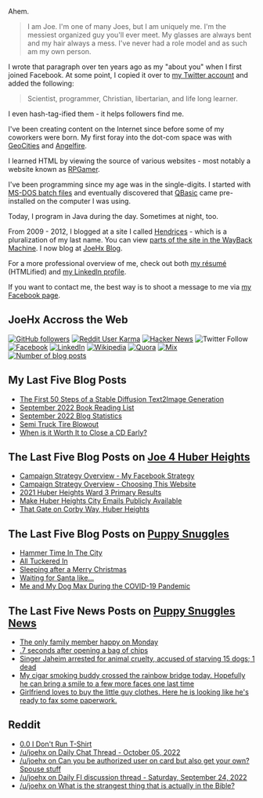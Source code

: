 Ahem.

> I am Joe. I'm one of many Joes, but I am uniquely me. I'm the messiest organized guy you'll ever meet. My glasses are always bent and my hair always a mess. I've never had a role model and as such am my own person.

I wrote that paragraph over ten years ago as my "about you" when I first joined Facebook. At some point, I copied it over to [my Twitter account](https://twitter.com/JoeHxBlog) and added the following:

> Scientist, programmer, Christian, libertarian, and life long learner.

I even hash-tag-ified them - it helps followers find me.

I've been creating content on the Internet since before some of my coworkers were born. My first foray into the dot-com space was with [GeoCities](https://en.wikipedia.org/wiki/Yahoo!_GeoCities) and [Angelfire](https://en.wikipedia.org/wiki/Angelfire).

I learned HTML by viewing the source of various websites - most notably a website known as [RPGamer](https://rpgamer.com/).

I've been programming since my age was in the single-digits. I started with [MS-DOS batch files](https://en.wikipedia.org/wiki/Batch_file) and eventually discovered that [QBasic](https://en.wikipedia.org/wiki/QBasic) came pre-installed on the computer I was using.

Today, I program in Java during the day. Sometimes at night, too.

From 2009 - 2012, I blogged at a site I called [Hendrices](https://www.facebook.com/Hendricescom/) - which is a pluralization of my last name. You can view [parts of the site in the WayBack Machine](https://web.archive.org/web/20090731115109/http://www.hendrices.com/). I now blog at [JoeHx Blog](https://www.joehxblog.com/).

For a more professional overview of me, check out both [my r&eacute;sum&eacute;](https://www.joehxblog.com/resume/) (HTMLified) and [my LinkedIn profile](https://www.linkedin.com/in/joehx/).

If you want to contact me, the best way is to shoot a message to me via [my Facebook page](https://www.facebook.com/JoeHxBlog/).

## JoeHx Accross the Web

[![GitHub followers](https://img.shields.io/github/followers/hendrixjoseph?label=GitHub&style=for-the-badge&logo=github)](https://github.com/hendrixjoseph)
[![Reddit User Karma](https://img.shields.io/reddit/user-karma/combined/joehx?label=Reddit&style=for-the-badge&logo=reddit)](https://www.reddit.com/user/joehx/)
[![Hacker News](https://img.shields.io/badge/dynamic/json?label=hacker+news&query=%24.karma&url=https%3A%2F%2Fhacker-news.firebaseio.com%2Fv0%2Fuser%2Fjoehx2.json&color=ff6600&style=for-the-badge&logo=y-combinator)](https://news.ycombinator.com/user?id=joehx2)
![Twitter Follow](https://img.shields.io/twitter/follow/JoeHxBlog?label=Twitter&style=for-the-badge&logo=twitter&color=1da1f2)
[![Facebook](https://img.shields.io/static/v1?label=FACEBOOK&message=137%20LIKES&color=3b5998&style=for-the-badge&logo=facebook)](https://www.facebook.com/JoeHxBlog)
[![LinkedIn](https://img.shields.io/static/v1?label=linkedin&message=193%20connections&color=2867b2&style=for-the-badge&logo=linkedin)](https://www.linkedin.com/in/joehx)
[![Wikipedia](https://img.shields.io/badge/dynamic/xml?label=wikipedia&query=%2F%2F%2A%5B%40id%3D%22general-stats%22%5D%2Fdiv%2Fdiv%2Fdiv%5B1%5D%2Ftable%2Ftbody%2Ftr%5B11%5D%2Ftd%5B2%5D%2Fstrong&suffix=%20edits&url=https%3A%2F%2Fxtools.wmflabs.org%2Fec%2Fen.wikipedia.org%2FHendrixjoseph&style=for-the-badge&logo=wikipedia&color=9f9f9f)](https://en.wikipedia.org/wiki/User:Hendrixjoseph)
[![Quora](https://img.shields.io/static/v1?label=quora&message=110%20followers&color=b92b27&style=for-the-badge&logo=quora&logoColor=b92b27)](https://www.quora.com/profile/Joseph-Hendrix)
[![Mix](https://img.shields.io/static/v1?label=mix&message=14k%20followers&color=ff8126&style=for-the-badge&logo=mix&logoColor=ff8126)](https://mix.com/joehx)
[![Number of blog posts](https://img.shields.io/endpoint?style=for-the-badge&url=https%3A%2F%2Fwww.joehxblog.com%2Fdata%2Fnumposts.json)](https://www.joehxblog.com/)

## My Last Five Blog Posts

<!-- JOEHXBLOG:START -->
- [The First 50 Steps of a Stable Diffusion Text2Image Generation](https://www.joehxblog.com/the-first-50-steps-of-a-stable-diffusion-text2image-generation/)
- [September 2022 Book Reading List](https://www.joehxblog.com/september-2022-book-reading-list/)
- [September 2022 Blog Statistics](https://www.joehxblog.com/september-2022-blog-statistics/)
- [Semi Truck Tire Blowout](https://www.joehxblog.com/semi-truck-tire-blowout/)
- [When is it Worth It to Close a CD Early?](https://www.joehxblog.com/when-is-it-worth-it-to-close-a-cd-early/)
<!-- JOEHXBLOG:END -->

## The Last Five Blog Posts on [Joe 4 Huber Heights](https://www.joe4huberheights.com/)

<!-- JOE4HUBERHEIGHTS:START -->
- [Campaign Strategy Overview - My Facebook Strategy](https://www.joe4huberheights.com/my-facebook-strategy/)
- [Campaign Strategy Overview - Choosing This Website](https://www.joe4huberheights.com/choosing-this-website/)
- [2021 Huber Heights Ward 3 Primary Results](https://www.joe4huberheights.com/2021-huber-heights-primary-results/)
- [Make Huber Heights City Emails Publicly Available](https://www.joe4huberheights.com/make-huber-heights-city-emails-publicly-available/)
- [That Gate on Corby Way, Huber Heights](https://www.joe4huberheights.com/that-gate-on-corby-way/)
<!-- JOE4HUBERHEIGHTS:END -->

## The Last Five Blog Posts on [Puppy Snuggles](https://www.puppy-snuggles.com/)

<!-- PUPPY-SNUGGLES:START -->
- [Hammer Time In The City](https://www.puppy-snuggles.com/blog/hammer-time-in-the-city/)
- [All Tuckered In](https://www.puppy-snuggles.com/blog/all-tuckered-in/)
- [Sleeping after a Merry Christmas](https://www.puppy-snuggles.com/blog/sleeping-after-a-merry-christmas/)
- [Waiting for Santa like...](https://www.puppy-snuggles.com/blog/waiting-for-santa-like/)
- [Me and My Dog Max During the COVID-19 Pandemic](https://www.puppy-snuggles.com/blog/me-and-my-dog-max-during-the-covid-19-pandemic/)
<!-- PUPPY-SNUGGLES:END -->

## The Last Five News Posts on [Puppy Snuggles News](https://news.puppy-snuggles.com/)

<!-- PUPPY-SNUGGLES-NEWS:START -->
- [The only family member happy on Monday](https://news.puppy-snuggles.com/11866693/the-only-family-member-happy-on-monday)
- [.7 seconds after opening a bag of chips](https://news.puppy-snuggles.com/12096960/7-seconds-after-opening-a-bag-of-chips)
- [Singer Jaheim arrested for animal cruelty, accused of starving 15 dogs; 1 dead](https://news.puppy-snuggles.com/9314351/singer-jaheim-arrested-for-animal-cruelty-accused-of-starving-15-dogs-1-dead)
- [My cigar smoking buddy crossed the rainbow bridge today. Hopefully he can bring a smile to a few more faces one last time](https://news.puppy-snuggles.com/21428728/my-cigar-smoking-buddy-crossed-the-rainbow-bridge-today-hopefully-he-can-bring-a-smile-to-a-few-more-faces-one-last-time)
- [Girlfriend loves to buy the little guy clothes. Here he is looking like he&#39;s ready to fax some paperwork.](https://news.puppy-snuggles.com/11919824/girlfriend-loves-to-buy-the-little-guy-clothes-here-he-is-looking-like-hes-ready-to-fax-some-paperwork)
<!-- PUPPY-SNUGGLES-NEWS:END -->

## Reddit

<!-- REDDIT:START -->
- [0.0 I Don&#39;t Run T-Shirt](https://www.reddit.com/r/u_joehx/comments/xwslkr/00_i_dont_run_tshirt/)
- [/u/joehx on Daily Chat Thread - October 05, 2022](https://www.reddit.com/r/cscareerquestions/comments/xw3etd/daily_chat_thread_october_05_2022/ir58rco/)
- [/u/joehx on Can you be authorized user on card but also get your own? Spouse stuff](https://www.reddit.com/r/CreditCards/comments/xovft4/can_you_be_authorized_user_on_card_but_also_get/iq1axyo/)
- [/u/joehx on Daily FI discussion thread - Saturday, September 24, 2022](https://www.reddit.com/r/financialindependence/comments/xmnrcg/daily_fi_discussion_thread_saturday_september_24/ipqb63l/)
- [/u/joehx on What is the strangest thing that is actually in the Bible?](https://www.reddit.com/r/AskReddit/comments/xl9nj6/what_is_the_strangest_thing_that_is_actually_in/ipi7jc1/)
<!-- REDDIT:END -->
